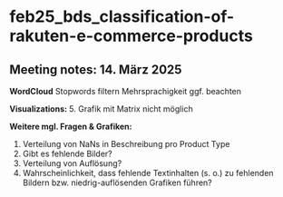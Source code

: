 # feb25_bds_classification-of-rakuten-e-commerce-products

## Meeting notes: 14. März 2025

**WordCloud**
Stopwords filtern
Mehrsprachigkeit ggf. beachten

**Visualizations:**
5. Grafik mit Matrix nicht möglich

**Weitere mgl. Fragen & Grafiken:**
1. Verteilung von NaNs in Beschreibung pro Product Type
2. Gibt es fehlende Bilder?
3. Verteilung von Auflösung?
4. Wahrscheinlichkeit, dass fehlende Textinhalten (s. o.) zu fehlenden Bildern bzw. niedrig-auflösenden Grafiken führen?
